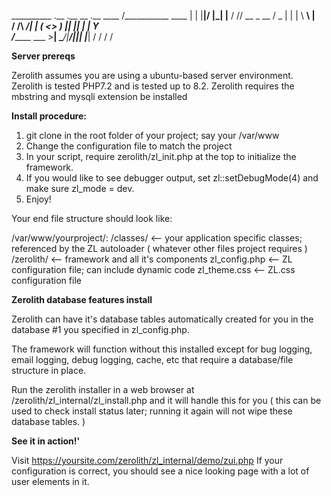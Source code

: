 __________                  .__  .__  __  .__
\____    /___________  ____ |  | |__|/  |_|  |__
  /     // __ \_  __ \/  _ \|  | |  \   __\  |  \
 /     /\  ___/|  | \(  <_> )  |_|  ||  | |   Y  \
/_______ \___  >__|   \____/|____/__||__| |___|  /
        \/   \/                                \/

**Server prereqs**

Zerolith assumes you are using a ubuntu-based server environment. 
Zerolith is tested PHP7.2 and is tested up to 8.2.
Zerolith requires the mbstring and mysqli extension be installed

**Install procedure:**

1. git clone in the root folder of your project; say your /var/www<br>
3. Change the configuration file to match the project<br>
4. In your script, require zerolith/zl_init.php at the top to initialize the framework.
5. If you would like to see debugger output, set zl::setDebugMode(4) and make sure zl_mode = dev.
6. Enjoy!

Your end file structure should look like:

/var/www/yourproject/:
        /classes/ <-- your application specific classes; referenced by the ZL autoloader
        ( whatever other files project requires )
        /zerolith/ <-- framework and all it's components
        zl_config.php <-- ZL configuration file; can include dynamic code
        zl_theme.css <-- ZL.css configuration file

**Zerolith database features install**

Zerolith can have it's database tables automatically created for you in the database #1 you specified in zl_config.php.

The framework will function without this installed except for bug logging, email logging, debug logging, cache, etc that require a database/file structure in place.

Run the zerolith installer in a web browser at /zerolith/zl_internal/zl_install.php and it will handle this for you ( this can be used to check install status later; running it again will not wipe these database tables. )

**See it in action!'**

Visit https://yoursite.com/zerolith/zl_internal/demo/zui.php
If your configuration is correct, you should see a nice looking page with a lot of user elements in it. 
